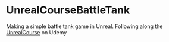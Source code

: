 # UnrealCourseBattleTank
Making a simple battle tank game in Unreal. Following along the [UnrealCourse](https://www.udemy.com/unrealcourse/) on Udemy
